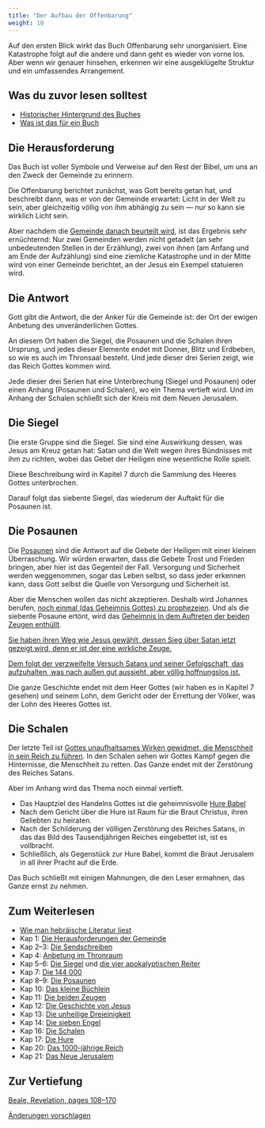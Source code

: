 ```yaml
---
title: "Der Aufbau der Offenbarung"
weight: 10
---
```



Auf den ersten Blick wirkt das Buch Offenbarung sehr unorganisiert. Eine Katastrophe folgt auf die andere und dann geht es wieder von vorne los. Aber wenn wir genauer hinsehen, erkennen wir eine ausgeklügelte Struktur und ein umfassendes Arrangement.


## Was du zuvor lesen solltest

<a name="1ee5"></a>
- [Historischer Hintergrund des Buches](../../../background/history/expl/pax-romana-key-to-understand-the-book-of-revelation)
- [Was ist das für ein Buch](../../../background/literature/expl/the-book-of-revelation-how-to-read-it)



## Die Herausforderung

<a name="690e"></a>
Das Buch ist voller Symbole und Verweise auf den Rest der Bibel, um uns an den Zweck der Gemeinde zu erinnern.

Die Offenbarung berichtet zunächst, was Gott bereits getan hat, und beschreibt dann, was er von der Gemeinde erwartet: Licht in der Welt zu sein, aber gleichzeitig völlig von ihm abhängig zu sein — nur so kann sie wirklich Licht sein.

Aber nachdem die [Gemeinde danach beurteilt wird](../../../content/letters/expl/the-letters-to-the-seven-churches), ist das Ergebnis sehr ernüchternd: Nur zwei Gemeinden werden nicht getadelt (an sehr unbedeutenden Stellen in der Erzählung), zwei von ihnen (am Anfang und am Ende der Aufzählung) sind eine ziemliche Katastrophe und in der Mitte wird von einer Gemeinde berichtet, an der Jesus ein Exempel statuieren wird.


## Die Antwort

<a name="c99d"></a>
Gott gibt die Antwort, die der Anker für die Gemeinde ist: der Ort der ewigen Anbetung des unveränderlichen Gottes.

An diesem Ort haben die Siegel, die Posaunen und die Schalen ihren Ursprung, und jedes dieser Elemente endet mit Donner, Blitz und Erdbeben, so wie es auch im Thronsaal besteht. Und jede dieser drei Serien zeigt, wie das Reich Gottes kommen wird.

Jede dieser drei Serien hat eine Unterbrechung (Siegel und Posaunen) oder einen Anhang (Posaunen und Schalen), wo ein Thema vertieft wird. Und im Anhang der Schalen schließt sich der Kreis mit dem Neuen Jerusalem.


## Die Siegel

<a name="3431"></a>
Die erste Gruppe sind die Siegel. Sie sind eine Auswirkung dessen, was Jesus am Kreuz getan hat: Satan und die Welt wegen ihres Bündnisses mit ihm zu richten, wobei das Gebet der Heiligen eine wesentliche Rolle spielt.

Diese Beschreibung wird in Kapitel 7 durch die Sammlung des Heeres Gottes unterbrochen.

Darauf folgt das siebente Siegel, das wiederum der Auftakt für die Posaunen ist.


## Die Posaunen

<a name="d06e"></a>
Die [Posaunen](../../../content/trumpets/expl/the-trumpets-in-revelation) sind die Antwort auf die Gebete der Heiligen mit einer kleinen Überraschung. Wir würden erwarten, dass die Gebete Trost und Frieden bringen, aber hier ist das Gegenteil der Fall. Versorgung und Sicherheit werden weggenommen, sogar das Leben selbst, so dass jeder erkennen kann, dass Gott selbst die Quelle von Versorgung und Sicherheit ist.

Aber die Menschen wollen das nicht akzeptieren. Deshalb wird Johannes berufen, [noch einmal (das Geheimnis Gottes) zu prophezeien](../../../content/scroll/expl/the-little-scroll). Und als die siebente Posaune ertönt, wird das [Geheimnis in dem Auftreten der beiden Zeugen enthüllt](../../../content/witnesses/expl/the-two-witnesses).

[Sie haben ihren Weg wie Jesus gewählt, dessen Sieg über Satan jetzt gezeigt wird, denn er ist der eine wirkliche Zeuge.](../../../content/jesus/expl/a-different-christmas-story)

[Dem folgt der verzweifelte Versuch Satans und seiner Gefolgschaft, das aufzuhalten, was nach außen gut aussieht, aber völlig hoffnungslos ist.](../../../content/beasts/expl/the-nature-of-the-beast-in-the-book-of-revelation)

Die ganze Geschichte endet mit dem Heer Gottes (wir haben es in Kapitel 7 gesehen) und seinem Lohn, dem Gericht oder der Errettung der Völker, was der Lohn des Heeres Gottes ist.


## Die Schalen

<a name="7980"></a>
Der letzte Teil ist [Gottes unaufhaltsames Wirken gewidmet, die Menschheit in sein Reich zu führen](../../../content/bowls/expl/the-bowls-of-wrath). In den Schalen sehen wir Gottes Kampf gegen die Hinternisse, die Menschheit zu retten. Das Ganze endet mit der Zerstörung des Reiches Satans.

Aber im Anhang wird das Thema noch einmal vertieft.

- Das Hauptziel des Handelns Gottes ist die geheimnisvolle [Hure Babel](../../../content/harlot/expl/who-is-the-harlot-babylon-part-1)
- Nach dem Gericht über die Hure ist Raum für die Braut Christus, ihren Geliebten zu heiraten.
- Nach der Schilderung der völligen Zerstörung des Reiches Satans, in das das Bild des Tausendjährigen Reiches eingebettet ist, ist es vollbracht.
- Schließlich, als Gegenstück zur Hure Babel, kommt die Braut Jerusalem in all ihrer Pracht auf die Erde.


Das Buch schließt mit einigen Mahnungen, die den Leser ermahnen, das Ganze ernst zu nehmen.


## Zum Weiterlesen

<a name="db91"></a>
- [Wie man hebräische Literatur liest](../../../background/literature/expl/literary-tools-in-the-book-of-revelation)
- Kap 1: [Die Herausforderungen der Gemeinde](../../../content/letters/expl/the-angel-of-the-churches)
- Kap 2–3: [Die Sendschreiben](../../../content/letters/expl/the-letters-to-the-seven-churches)
- Kap 4: [Anbetung im Thronraum](../../../content/worship/expl/worship-in-the-throne-room)
- Kap 5–6: [Die Siegel](../../../content/seals/expl/the-book-with-the-seven-seals) und [die vier apokalyptischen Reiter](../../../content/seals/expl/the-mystery-of-the-four-horse-men)
- Kap 7: [Die 144 000](../../../content/army/expl/the-144000)
- Kap 8–9: [Die Posaunen](../../../content/trumpets/expl/the-trumpets-in-revelation)
- Kap 10: [Das kleine Büchlein](../../../content/scroll/expl/the-little-scroll)
- Kap 11: [Die beiden Zeugen](../../../content/witnesses/expl/the-two-witnesses)
- Kap 12: [Die Geschichte von Jesus](../../../content/jesus/expl/a-different-christmas-story)
- Kap 13: [Die unheilige Dreieinigkeit](../../../content/beasts/expl/the-nature-of-the-beast-in-the-book-of-revelation)
- Kap 14: [Die sieben Engel](../../../content/harvest/expl/gods-army-and-the-seven-angels)
- Kap 16: [Die Schalen](../../../content/bowls/expl/the-bowls-of-wrath)
- Kap 17: [Die Hure](../../../content/harlot/expl/who-is-the-harlot-babylon-part-1)
- Kap 20: [Das 1000-jährige Reich](../../../content/1000y/expl/the-thousand-year-kingdom)
- Kap 21: [Das Neue Jerusalem](../../../content/paradise/expl/the-new-jerusalem)



## Zur Vertiefung

<a name="04c5"></a>
[Beale, Revelation, pages 108–170](../../../gen/background/ressources/how-to-study-the-book-of-revelation#06a2)




[Änderungen vorschlagen](https://github.com/revelation-today/revelation-today/blob/main/exampleSite/content/docs/background/structure/expl/the-structure-of-the-book-of-revelation.de.md)
